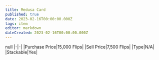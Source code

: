 ```yaml
---
title: Medusa Card
published: true
date: 2023-02-16T00:00:00.000Z
tags: item
editor: markdown
dateCreated: 2023-02-16T00:00:00.000Z
---
```


null
|-|-|
|Purchase Price|15,000 Flips|
|Sell Price|7,500 Flips|
|Type|N/A|
|Stackable|Yes|


